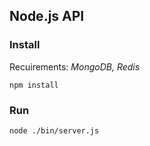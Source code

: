 ## Node.js API

### Install
Recuirements: *MongoDB, Redis*

`` npm install ``
 
 
### Run

`` node ./bin/server.js ``
